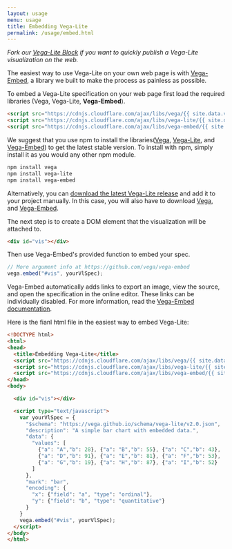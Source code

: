 ```yaml
---
layout: usage
menu: usage
title: Embedding Vega-Lite
permalink: /usage/embed.html
---
```


*Fork our [Vega-Lite Block](https://bl.ocks.org/domoritz/455e1c7872c4b38a58b90df0c3d7b1b9) if you want to quickly publish a Vega-Lite visualization on the web.*

The easiest way to use Vega-Lite on your own web page is with [Vega-Embed](https://github.com/vega/vega-embed), a library we built to make the process as painless as possible.

To embed a Vega-Lite specification on your web page first load the required libraries (Vega, Vega-Lite, **Vega-Embed**).

```html
<script src="https://cdnjs.cloudflare.com/ajax/libs/vega/{{ site.data.versions.vega }}/vega.js"></script>
<script src="https://cdnjs.cloudflare.com/ajax/libs/vega-lite/{{ site.data.versions.vega-lite }}/vega-lite.js"></script>
<script src="https://cdnjs.cloudflare.com/ajax/libs/vega-embed/{{ site.data.versions.vega-embed }}/vega-embed.js"></script>
```

We suggest that you use npm to install the libraries([Vega](https://www.npmjs.com/package/vega), [Vega-Lite](https://www.npmjs.com/package/vega-lite), and [Vega-Embed](https://www.npmjs.com/package/vega-embed)) to get the latest stable version. To install with npm, simply install it as you would any other npm module.

```sh
npm install vega
npm install vega-lite
npm install vega-embed
```

Alternatively, you can [download the latest Vega-Lite release](https://github.com/vega/vega-lite/releases/latest) and add it to your project manually.  In this case, you will also have to download [Vega](https://github.com/vega/vega/releases/latest), and [Vega-Embed](https://github.com/vega/vega-embed/releases/latest).

The next step is to create a DOM element that the visualization will be attached to.

```html
<div id="vis"></div>
```

Then use Vega-Embed's provided function to embed your spec.

```js
// More argument info at https://github.com/vega/vega-embed
vega.embed("#vis", yourVlSpec);
```

Vega-Embed automatically adds links to export an image, view the source, and open the specification in the online editor. These links can be individually disabled. For more information, read the [Vega-Embed documentation](https://github.com/vega/vega-embed).

Here is the fianl html file in the easiest way to embed Vega-Lite:
```html
<!DOCTYPE html>
<html>
<head>
  <title>Embedding Vega-Lite</title>
  <script src="https://cdnjs.cloudflare.com/ajax/libs/vega/{{ site.data.versions.vega }}/vega.js"></script>
  <script src="https://cdnjs.cloudflare.com/ajax/libs/vega-lite/{{ site.data.versions.vega-lite }}/vega-lite.js"></script>
  <script src="https://cdnjs.cloudflare.com/ajax/libs/vega-embed/{{ site.data.versions.vega-embed }}/vega-embed.js"></script>
</head>
<body>

  <div id="vis"></div>

  <script type="text/javascript">
    var yourVlSpec = {
      "$schema": "https://vega.github.io/schema/vega-lite/v2.0.json",
      "description": "A simple bar chart with embedded data.",
      "data": {
        "values": [
          {"a": "A","b": 28}, {"a": "B","b": 55}, {"a": "C","b": 43},
          {"a": "D","b": 91}, {"a": "E","b": 81}, {"a": "F","b": 53},
          {"a": "G","b": 19}, {"a": "H","b": 87}, {"a": "I","b": 52}
        ]
      },
      "mark": "bar",
      "encoding": {
        "x": {"field": "a", "type": "ordinal"},
        "y": {"field": "b", "type": "quantitative"}
      }
    }
    vega.embed("#vis", yourVlSpec);
  </script>
</body>
</html>
```
